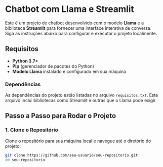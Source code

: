 # Chatbot com Llama e Streamlit

Este é um projeto de chatbot desenvolvido com o modelo **Llama** e a biblioteca **Streamlit** para fornecer uma interface interativa de conversa. Siga as instruções abaixo para configurar e executar o projeto localmente.

## Requisitos

- **Python 3.7+** 
- **Pip** (gerenciador de pacotes do Python)
- **Modelo Llama** instalado e configurado em sua máquina

### Dependências

As dependências do projeto estão listadas no arquivo `requisitos.txt`. Este arquivo inclui bibliotecas como Streamlit e outras que o Llama pode exigir.

## Passo a Passo para Rodar o Projeto

### 1. Clone o Repositório

Clone o repositório para sua máquina local e navegue até o diretório do projeto:

```bash
git clone https://github.com/seu-usuario/seu-repositorio.git
cd seu-repositorio
